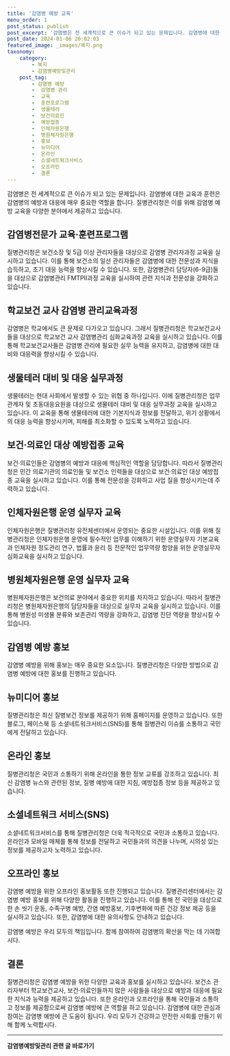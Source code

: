 ```yaml
---
title: '감염병 예방 교육'
menu_order: 1
post_status: publish
post_excerpt: '감염병은 전 세계적으로 큰 이슈가 되고 있는 문제입니다. 감염병에 대한 교육과 훈련은 감염병의 예방과 대응에 매우 중요한 역할을 합니다. 질병관리청은 이를 위해 감염병 예방 교육을 다양한 분야에서 제공하고 있습니다.'
post_date: 2024-01-06 20:02:03
featured_image: _images/복지.png
taxonomy:
    category:
        - 복지
        - 감염병예방및관리
    post_tag:
        - 감염병 예방
        -  감염병 관리
        -  교육
        -  훈련프로그램
        -  생물테러
        -  보건의료인
        -  예방접종
        -  인체자원은행
        -  병원체자원은행
        -  홍보
        -  뉴미디어
        -  온라인
        -  소셜네트워크서비스
        -  오프라인
        -  결론
---
```



감염병은 전 세계적으로 큰 이슈가 되고 있는 문제입니다. 감염병에 대한 교육과 훈련은 감염병의 예방과 대응에 매우 중요한 역할을 합니다. 질병관리청은 이를 위해 감염병 예방 교육을 다양한 분야에서 제공하고 있습니다.

## 감염병전문가 교육·훈련프로그램
질병관리청은 보건소장 및 5급 이상 관리자들을 대상으로 감염병 관리자과정 교육을 실시하고 있습니다. 이를 통해 보건소의 일선 관리자들은 감염병에 대한 전문성과 지식을 습득하고, 초기 대응 능력을 향상시킬 수 있습니다. 또한, 감염병관리 담당자(6-9급)들을 대상으로 감염병관리 FMTPⅡ과정 교육을 실시하여 관련 지식과 전문성을 강화하고 있습니다.

## 학교보건 교사 감염병 관리교육과정
감염병은 학교에서도 큰 문제로 다가오고 있습니다. 그래서 질병관리청은 학교보건교사들을 대상으로 학교보건 교사 감염병관리 심화교육과정 교육을 실시하고 있습니다. 이를 통해 학교보건교사들은 감염병 관리에 필요한 실무 능력을 유지하고, 감염병에 대한 대비와 대응력을 향상시킬 수 있습니다.

## 생물테러 대비 및 대응 실무과정
생물테러는 현대 사회에서 발생할 수 있는 위협 중 하나입니다. 이에 질병관리청은 업무관계자 및 초동대응요원을 대상으로 생물테러 대비 및 대응 실무과정 교육을 실시하고 있습니다. 이 교육을 통해 생물테러에 대한 기본지식과 정보를 전달하고, 위기 상황에서의 대응 능력을 향상시키며, 피해를 최소화할 수 있도록 노력하고 있습니다.

## 보건·의료인 대상 예방접종 교육
보건·의료인들은 감염병의 예방과 대응에 핵심적인 역할을 담당합니다. 따라서 질병관리청은 민간 의료기관의 의료인들 및 보건소 인력들을 대상으로 보건·의료인 대상 예방접종 교육을 실시하고 있습니다. 이를 통해 전문성을 강화하고 사업 질을 향상시키는데 주력하고 있습니다.

## 인체자원은행 운영 실무자 교육
인체자원은행은 질병관리청 유전체센터에서 운영되는 중요한 시설입니다. 이를 위해 질병관리청은 인체자원은행 운영에 필수적인 업무를 이해하기 위한 운영실무자 기본교육과 인체자원 정도관리 연구, 법률과 윤리 등 전문적인 업무역량 함양을 위한 운영실무자 심화교육을 실시하고 있습니다.

## 병원체자원은행 운영 실무자 교육
병원체자원은행은 보건의료 분야에서 중요한 위치를 차지하고 있습니다. 따라서 질병관리청은 병원체자원은행의 담당자들을 대상으로 실무자 교육을 실시하고 있습니다. 이를 통해 병원성 미생물 분류와 보존관리 역량을 강화하고, 감염병 진단 역량을 향상시킬 수 있습니다.

## 감염병 예방 홍보
감염병 예방을 위해 홍보는 매우 중요한 요소입니다. 질병관리청은 다양한 방법으로 감염병 예방에 대한 홍보를 진행하고 있습니다.

## 뉴미디어 홍보
질병관리청은 최신 질병보건 정보를 제공하기 위해 홈페이지를 운영하고 있습니다. 또한 블로그, 페이스북 등 소셜네트워크서비스(SNS)를 통해 질병관리 이슈를 소통하고 국민에게 전달하고 있습니다.

## 온라인 홍보
질병관리청은 국민과 소통하기 위해 온라인을 통한 정보 교류를 강조하고 있습니다. 최신 감염병 뉴스와 관련된 정보, 질병 예방에 대한 지침, 예방접종 정보 등을 제공하고 있습니다.

## 소셜네트워크 서비스(SNS)
소셜네트워크서비스를 통해 질병관리청은 더욱 적극적으로 국민과 소통하고 있습니다. 온라인과 모바일 매체를 통해 정보를 전달하고 국민들과의 의견을 나누며, 시의성 있는 정보를 제공하고자 노력하고 있습니다.

## 오프라인 홍보
감염병 예방을 위한 오프라인 홍보활동 또한 진행되고 있습니다. 질병관리센터에서는 감염병 예방 홍보를 위해 다양한 활동을 진행하고 있습니다. 이를 통해 전 국민을 대상으로 한 손 씻기 운동, 수족구병 예방, 간염 예방홍보, 기후변화에 따른 건강 정보 제공 등을 실시하고 있습니다. 또한, 감염병에 대한 유의사항도 안내하고 있습니다.

감염병 예방은 우리 모두의 책임입니다. 함께 참여하여 감염병의 확산을 막는 데 기여합시다.

## 결론
질병관리청은 감염병 예방을 위한 다양한 교육과 홍보를 실시하고 있습니다. 보건소 관리자부터 학교보건교사, 보건·의료인들까지 많은 사람들을 대상으로 예방과 대응에 필요한 지식과 능력을 제공하고 있습니다. 또한 온라인과 오프라인을 통해 국민들과 소통하고 정보를 제공함으로써 감염병 예방에 큰 역할을 하고 있습니다. 감염병에 대한 관심과 참여는 감염병 예방에 큰 도움이 됩니다. 우리 모두가 건강하고 안전한 사회를 만들기 위해 함께 노력합시다.
<!-- wp:separator -->
<hr class="wp-block-separator has-alpha-channel-opacity"/>
<!-- /wp:separator -->

<!-- wp:group {"backgroundColor":"base","layout":{"type":"constrained"}} -->
<div class="wp-block-group has-base-background-color has-background"><!-- wp:paragraph {"align":"center","fontSize":"medium"} -->
<p class="has-text-align-center has-large-font-size"><strong>감염병예방및관리 관련 글 바로가기</strong></p>
<!-- /wp:paragraph -->


<!-- wp:latest-posts
{"categories":[{"id":14664,"count":19,"description":"","link":"https://uknowlaw.com/category/%ea%b0%90%ec%97%bc%eb%b3%91%ec%98%88%eb%b0%a9%eb%b0%8f%ea%b4%80%eb%a6%ac/","name":"감염병예방및관리","slug":"감염병예방및관리","taxonomy":"category","parent":0,"meta":[],"_links":{"self":[{"href":"https://uknowlaw.com/wp-json/wp/v2/categories/14664"}],"collection":[{"href":"https://uknowlaw.com/wp-json/wp/v2/categories"}],"about":[{"href":"https://uknowlaw.com/wp-json/wp/v2/taxonomies/category"}],"wp:post_type":[{"href":"https://uknowlaw.com/wp-json/wp/v2/posts?categories=14664"}],"curies":[{"name":"wp","href":"https://api.w.org/{rel}","templated":true}]}}],"postsToShow":100,"excerptLength":28,"postLayout":"grid","columns":2,"featuredImageAlign":"left","featuredImageSizeSlug":"large","fontSize":"small"} /--></div>
<!-- /wp:group -->
